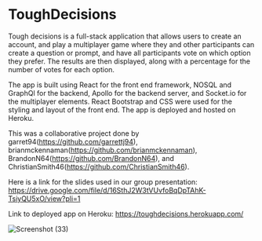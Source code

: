 # ToughDecisions

Tough decisions is a full-stack application that allows users to create an account, and play a multiplayer game where they and other participants can create a question or prompt, and have all participants vote on which option they prefer. The results are then displayed, along with a percentage for the number of votes for each option.

The app is built using React for the front end framework, NOSQL and GraphQl for the backend, Apollo for the backend server, and Socket.io for the multiplayer elements. React Bootstrap and CSS were used for the styling and layout of the front end. The app is deployed and hosted on Heroku.

This was a collaborative project done by garret94(https://github.com/garrettj94), brianmckennaman(https://github.com/brianmckennaman), BrandonN64(https://github.com/BrandonN64), and ChristianSmith46(https://github.com/ChristianSmith46).

Here is a link for the slides used in our group presentation: https://drive.google.com/file/d/16SthJ2W3tVUvfoBqDpTAhK-TsiyQU5xO/view?pli=1

Link to deployed app on Heroku: https://toughdecisions.herokuapp.com/

![Screenshot (33)](https://user-images.githubusercontent.com/107509704/208547754-32ee16c8-d18a-4fea-8ac8-79ec3257c3a4.png)